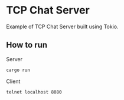# TCP Chat Server
Example of TCP Chat Server built using Tokio.

## How to run
Server
```bash
cargo run
```

Client
```bash
telnet localhost 8080
```
